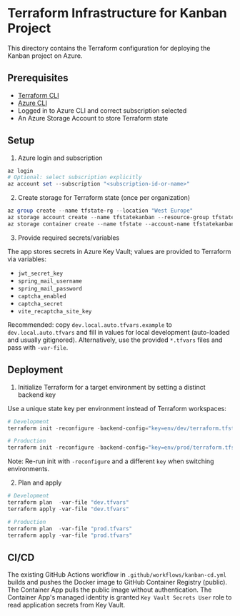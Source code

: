 # Terraform Infrastructure for Kanban Project

This directory contains the Terraform configuration for deploying the Kanban project on Azure.

## Prerequisites

- [Terraform CLI](https://learn.hashicorp.com/tutorials/terraform/install-cli)
- [Azure CLI](https://docs.microsoft.com/en-us/cli/azure/install-azure-cli)
- Logged in to Azure CLI and correct subscription selected
- An Azure Storage Account to store Terraform state

## Setup

1) Azure login and subscription

```powershell
az login
# Optional: select subscription explicitly
az account set --subscription "<subscription-id-or-name>"
```

2) Create storage for Terraform state (once per organization)

```powershell
az group create --name tfstate-rg --location "West Europe"
az storage account create --name tfstatekanban --resource-group tfstate-rg --location "West Europe" --sku Standard_LRS
az storage container create --name tfstate --account-name tfstatekanban
```

3) Provide required secrets/variables

The app stores secrets in Azure Key Vault; values are provided to Terraform via variables:
- `jwt_secret_key`
- `spring_mail_username`
- `spring_mail_password`
 - `captcha_enabled`
 - `captcha_secret`
 - `vite_recaptcha_site_key`

Recommended: copy `dev.local.auto.tfvars.example` to `dev.local.auto.tfvars` and fill in values for local development (auto-loaded and usually gitignored). Alternatively, use the provided `*.tfvars` files and pass with `-var-file`.

## Deployment

1) Initialize Terraform for a target environment by setting a distinct backend key

Use a unique state key per environment instead of Terraform workspaces:

```powershell
# Development
terraform init -reconfigure -backend-config="key=env/dev/terraform.tfstate"

# Production
terraform init -reconfigure -backend-config="key=env/prod/terraform.tfstate"
```

Note: Re-run init with `-reconfigure` and a different `key` when switching environments.

2) Plan and apply

```powershell
# Development
terraform plan  -var-file "dev.tfvars"
terraform apply -var-file "dev.tfvars"

# Production
terraform plan  -var-file "prod.tfvars"
terraform apply -var-file "prod.tfvars"
```

## CI/CD
The existing GitHub Actions workflow in `.github/workflows/kanban-cd.yml` builds and pushes the Docker image to GitHub Container Registry (public). The Container App pulls the public image without authentication. The Container App's managed identity is granted `Key Vault Secrets User` role to read application secrets from Key Vault.
